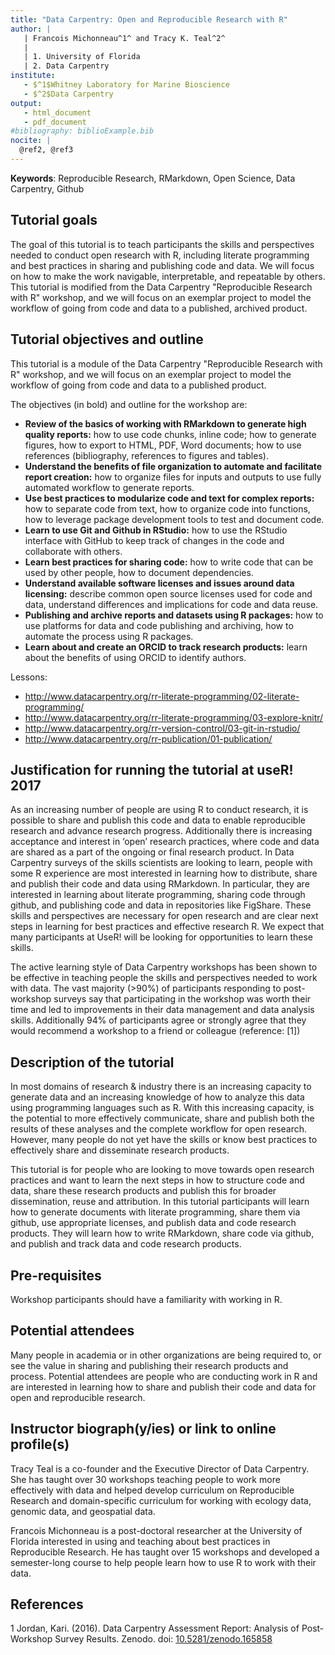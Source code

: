```yaml
---
title: "Data Carpentry: Open and Reproducible Research with R"
author: |
   | Francois Michonneau^1^ and Tracy K. Teal^2^
   |
   | 1. University of Florida
   | 2. Data Carpentry
institute:
   - $^1$Whitney Laboratory for Marine Bioscience
   - $^2$Data Carpentry
output:
   - html_document
   - pdf_document
#bibliography: biblioExample.bib
nocite: |
  @ref2, @ref3
---
```


**Keywords**: Reproducible Research, RMarkdown, Open Science, Data Carpentry, Github

## Tutorial goals

The goal of this tutorial is to teach participants the skills and perspectives
needed to conduct open research with R, including literate programming and best
practices in sharing and publishing code and data. We will focus on how to make
the work navigable, interpretable, and repeatable by others. This tutorial is
modified from the Data Carpentry "Reproducible Research with R" workshop, and we
will focus on an exemplar project to model the workflow of going from code and
data to a published, archived product.


## Tutorial objectives and outline

This tutorial is a module of the Data Carpentry "Reproducible Research with R"
workshop, and we will focus on an exemplar project to model the workflow of
going from code and data to a published product.

The objectives (in bold) and outline for the workshop are:

* **Review of the basics of working with RMarkdown to generate high quality
  reports:** how to use code chunks, inline code; how to generate figures, how to
  export to HTML, PDF, Word documents; how to use references (bibliography,
  references to figures and tables).
* **Understand the benefits of file organization to automate and facilitate report
  creation:** how to organize files for inputs and outputs to use fully automated
  workflow to generate reports.
* **Use best practices to modularize code and text for complex reports:** how to
  separate code from text, how to organize code into functions, how to leverage
  package development tools to test and document code.
* **Learn to use Git and Github in RStudio:** how to use the RStudio interface with
  GitHub to keep track of changes in the code and collaborate with others.
* **Learn best practices for sharing code:** how to write code that can be used
  by other people, how to document dependencies.
* **Understand available software licenses and issues around data licensing:**
  describe common open source licenses used for code and data, understand
  differences and implications for code and data reuse.
* **Publishing and archive reports and datasets using R packages:** how to use
  platforms for data and code publishing and archiving, how to automate the
  process using R packages.
* **Learn about and create an ORCID to track research products:** learn about the
  benefits of using ORCID to identify authors.

Lessons:

* <http://www.datacarpentry.org/rr-literate-programming/02-literate-programming/>
* <http://www.datacarpentry.org/rr-literate-programming/03-explore-knitr/>
* <http://www.datacarpentry.org/rr-version-control/03-git-in-rstudio/>
* <http://www.datacarpentry.org/rr-publication/01-publication/>


## Justification for running the tutorial at useR! 2017

As an increasing number of people are using R to conduct research, it is
possible to share and publish this code and data to enable reproducible research
and advance research progress. Additionally there is increasing acceptance and
interest in ‘open’ research practices, where code and data are shared as a part
of the ongoing or final research product.  In Data Carpentry surveys of the
skills scientists are looking to learn, people with some R experience are most
interested in learning how to distribute, share and publish their code and data
using RMarkdown. In particular, they are interested in learning about literate
programming, sharing code through github, and publishing code and data in
repositories like FigShare. These skills and perspectives are necessary for open
research and are clear next steps in learning for best practices and effective
research R. We expect that many participants at UseR! will be looking for
opportunities to learn these skills.

The active learning style of Data Carpentry workshops has been shown to be
effective in teaching people the skills and perspectives needed to work with
data. The vast majority (>90%) of participants responding to post-workshop
surveys say that participating in the workshop was worth their time and led to
improvements in their data management and data analysis skills. Additionally 94%
of participants agree or strongly agree that they would recommend a workshop to
a friend or colleague (reference: [1])


## Description of the tutorial

In most domains of research & industry there is an increasing capacity to
generate data and an increasing knowledge of how to analyze this data using
programming languages such as R. With this increasing capacity, is the potential
to more effectively communicate, share and publish both the results of these
analyses and the complete workflow for open research. However, many people do
not yet have the skills or know best practices to effectively share and
disseminate research products.

This tutorial is for people who are looking to move towards open research
practices and want to learn the next steps in how to structure code and data,
share these research products and publish this for broader dissemination, reuse
and attribution.  In this tutorial participants will learn how to generate
documents with literate programming, share them via github, use appropriate
licenses, and publish data and code research products. They will learn how to
write RMarkdown, share code via github, and publish and track data and code
research products.


## Pre-requisites

Workshop participants should have a familiarity with working in R.

## Potential attendees

Many people in academia or in other organizations are being required to, or see
the value in sharing and publishing their research products and
process. Potential attendees are people who are conducting work in R and are
interested in learning how to share and publish their code and data for open and
reproducible research.

## Instructor biograph(y/ies) or link to online profile(s)

Tracy Teal is a co-founder and the Executive Director of Data Carpentry. She has
taught over 30 workshops teaching people to work more effectively with data and
helped develop curriculum on Reproducible Research and domain-specific
curriculum for working with ecology data, genomic data, and geospatial data.

Francois Michonneau is a post-doctoral researcher at the University of Florida
interested in using and teaching about best practices in Reproducible
Research. He has taught over 15 workshops and developed a semester-long course
to help people learn how to use R to work with their data.


## References

1 Jordan, Kari. (2016). Data Carpentry Assessment Report: Analysis of
Post-Workshop Survey Results. Zenodo. doi: [10.5281/zenodo.165858](https://doi.org/10.5281/zenodo.165858)
